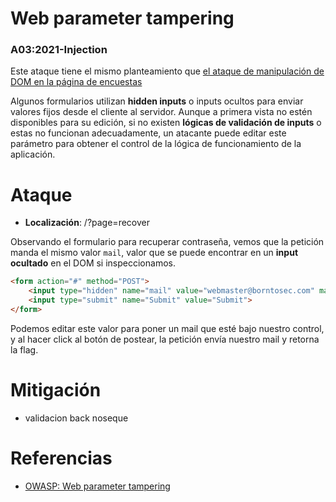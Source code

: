 # Web parameter tampering
### A03:2021-Injection


Este ataque tiene el mismo planteamiento que [el ataque de manipulación de DOM en la página de encuestas](./form_tampering_surveys.md)

Algunos formularios utilizan **hidden inputs** o inputs ocultos para enviar valores fijos desde el cliente al servidor. Aunque a primera vista no estén disponibles para su edición, si no existen **lógicas de validación de inputs** o estas no funcionan adecuadamente, un atacante puede editar este parámetro para obtener el control de la lógica de funcionamiento de la aplicación.

# Ataque
 - **Localización**: /?page=recover

Observando el formulario para recuperar contraseña, vemos que la petición manda el mismo valor `mail`, valor que se puede encontrar en un **input ocultado** en el DOM si inspeccionamos.  

```html
<form action="#" method="POST">
	<input type="hidden" name="mail" value="webmaster@borntosec.com" maxlength="15">
	<input type="submit" name="Submit" value="Submit">
</form>
```

Podemos editar este valor para poner un mail que esté bajo nuestro control, y al hacer click al botón de postear, la petición envía nuestro mail y retorna la flag.

# Mitigación

- validacion back noseque

# Referencias

 - [OWASP: Web parameter tampering](https://owasp.org/www-community/attacks/Web_Parameter_Tampering)